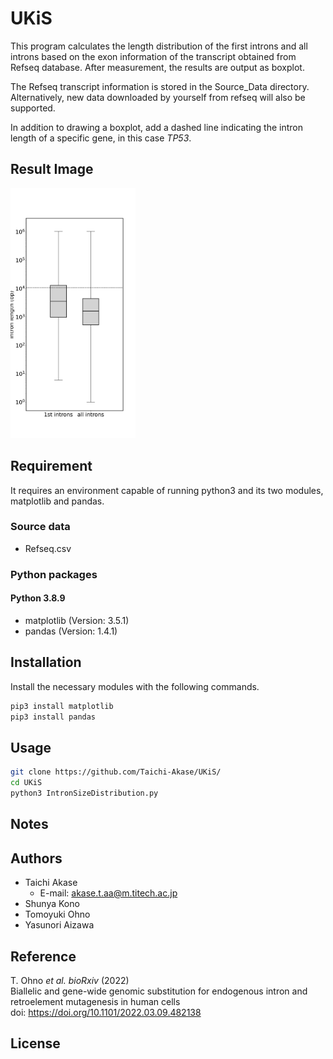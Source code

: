 # UKiS 

This program calculates the length distribution of the first introns and all introns based on the exon information of the transcript obtained from Refseq database. After measurement, the results are output as boxplot.

The Refseq transcript information is stored in the Source_Data directory. Alternatively, new data downloaded by yourself from refseq will also be supported.  

In addition to drawing a boxplot, add a dashed line indicating the intron length of a specific gene, in this case <i>TP53</i>.  

## Result Image
<img src="/Sample_Images/IntronSize.png" alt="Sample Image" title="Sample Image" width="200">

## Requirement

It requires an environment capable of running python3 and its two modules, matplotlib and pandas.  

### Source data
* Refseq.csv

### Python packages
#### Python 3.8.9  
* matplotlib (Version: 3.5.1)
* pandas (Version: 1.4.1)

## Installation

Install the necessary modules with the following commands.  

```bash
pip3 install matplotlib
pip3 install pandas
```

## Usage


```bash
git clone https://github.com/Taichi-Akase/UKiS/
cd UKiS
python3 IntronSizeDistribution.py
```

## Notes


## Authors
* Taichi Akase
  * E-mail: akase.t.aa@m.titech.ac.jp
* Shunya Kono
* Tomoyuki Ohno
* Yasunori Aizawa


## Reference  
T. Ohno <i>et al. bioRxiv</i> (2022)  
Biallelic and gene-wide genomic substitution for endogenous intron and retroelement mutagenesis in human cells  
doi: https://doi.org/10.1101/2022.03.09.482138  

## License  

